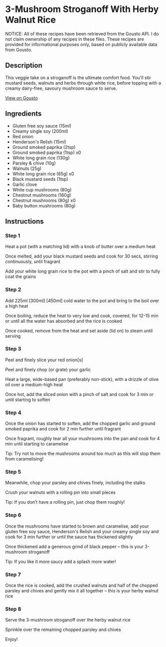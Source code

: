 # 3-Mushroom Stroganoff With Herby Walnut Rice

NOTICE: All of these recipes have been retrieved from the Gousto API. I do not claim ownership of any recipes in these files. These recipes are provided for informational purposes only, based on publicly available data from Gousto.

## Description

This veggie take on a stroganoff is the ultimate comfort food. You'll stir mustard seeds, walnuts and herbs through white rice, before topping with a creamy dairy-free, savoury mushroom sauce to serve.

[View on Gousto](https://www.gousto.co.uk/recipes/cookbook/3-mushroom-stroganoff-with-herby-walnut-rice-df)

## Ingredients

- Gluten free soy sauce (15ml)
- Creamy single soy (200ml)
- Red onion
- Henderson's Relish (15ml)
- Ground smoked paprika (2tsp)
- Ground smoked paprika (1tsp) x0
- White long grain rice (130g)
- Parsley & chive (10g)
- Walnuts (25g)
- White long grain rice (65g) x0
- Black mustard seeds (1tsp)
- Garlic clove
- White cup mushrooms (80g)
- Chestnut mushrooms (160g)
- Chestnut mushrooms (80g) x0
- Baby button mushrooms (80g)

## Instructions


### Step 1

Heat a pot (with a matching lid) with a knob of butter over a medium heat

Once melted, add your black mustard seeds and cook for 30 secs, stirring continuously, until fragrant

Add your white long grain rice to the pot with a pinch of salt and stir to fully coat the grains


### Step 2

Add 225ml <span class="text-purple">[300ml]</span><span class="text-danger"> [450ml]</span> cold water to the pot and bring to the boil over a high heat

Once boiling, reduce the heat to very low and cook, covered, for 12-15 min or until all the water has absorbed and the rice is cooked

Once cooked, remove from the heat and set aside (lid on) to steam until serving


### Step 3

Peel and finely slice your red onion[s]

Peel and finely chop (or grate) your garlic

Heat a large, wide-based pan (preferably non-stick), with a drizzle of olive oil over a medium-high heat

Once hot, add the sliced onion with a pinch of salt and cook for 3 min or until starting to soften


### Step 4

Once the onion has started to soften, add the chopped garlic and ground smoked paprika and cook for 2 min further until fragrant

Once fragrant, roughly tear all your mushrooms into the pan and cook for 4 min until starting to caramelise

Tip: Try not to move the mushrooms around too much as this will stop them from caramelising!


### Step 5

Meanwhile, chop your parsley and chives finely, including the stalks

Crush your walnuts with a rolling pin into small pieces

Tip: If you don’t have a rolling pin, just chop them roughly!


### Step 6

Once the mushrooms have started to brown and caramelise, add your gluten free soy sauce, Henderson's Relish and your creamy single soy and cook for 3 min further or until the sauce has thickened slightly

Once thickened add a generous grind of black pepper – this is your 3-mushroom stroganoff

Tip: If you like it more saucy add a splash more water!


### Step 7

Once the rice is cooked, add the crushed walnuts and half of the chopped parsley and chives and gently mix it all together – this is your herby walnut rice

### Step 8

Serve the 3-mushroom stroganoff over the herby walnut rice

Sprinkle over the remaining chopped parsley and chives

Enjoy!

